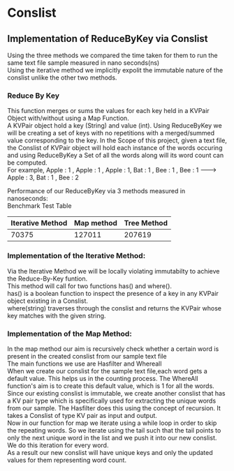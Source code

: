 # Conslist
## Implementation of ReduceByKey via Conslist <br> 
Using the three methods we compared the time taken for them to run the same text file sample measured in nano seconds(ns) <br>
Using the iterative method we implicitly expolit the immutable nature of the conslist unlike the other two methods.<br> 

### Reduce By Key 
This function merges or sums the values for each key held in a KVPair Object with/without using a Map Function.<br>
A KVPair object hold a key (String) and value (int). Using ReduceByKey we will be creating a set of keys with no repetitions with a merged/summed value corresponding to the key.
In the Scope of this project, given a text file, the Conslist of KVPair object will hold each instance of the words occuring and using ReduceByKey a Set of all the words along will its word count can be computed.<br>
For example,
Apple : 1 , Apple : 1 , Apple : 1, Bat : 1 , Bee : 1 , Bee : 1   --->  Apple : 3, Bat : 1 , Bee : 2 


Performance of our ReduceByKey via 3 methods measured in nanoseconds:<br>
               Benchmark Test Table

| Iterative Method | Map method |  Tree Method |
|------------------|------------|--------------|
|    70375         |   127011   |    207619    |

### Implementation of the Iterative Method:
Via the Iterative Method we will be locally violating immutabilty to achieve the Reduce-By-Key funtion.<br>
This method will call for two functions has() and where().<br>
has() is a boolean function to inspect the presence of a key in any KVPair object existing in a Conslist.<br>
where(string) traverses through the conslist and returns the KVPair whose key matches with the given string.<br>


### Implementation of the Map Method:
In the map method our aim is recursively check whether a certain word is present in the created conslist from our sample text file<br>
The main functions we use are Hasfilter and Whereall<br>
When we create our conslist for the sample text file,each word gets a default value. This helps us in the counting process. The WhereAll function's aim is to create this default value, which is 1 for all the words.<br>
Since our existing conslist is immutable, we create another conslist that has a KV pair type which is specifically used for extracting the unique words from our sample. The Hasfilter does this using the concept of recursion. It takes a Conslist of type KV pair as input and output.<br>
Now in our function for map we iterate using a while loop in order to skip the repeating words. So we iterate using the tail such that the tail points to only the next unique word in the list and we push it into our new conslist. We do this iteration for every word.<br>
As a result our new conslist will have unique keys and only the updated values for them representing word count.